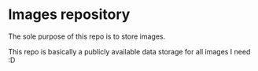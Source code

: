# Images repository
The sole purpose of this repo is to store images.

This repo is basically a publicly available data storage for all images I need :D
